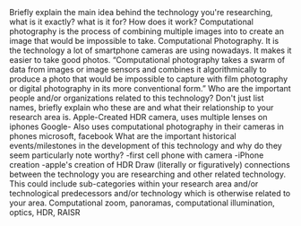 <!DOCTYPE html>
<html>
  <head>
    <meta charset="utf-8">
    <title></title>
  </head>
  <body>
    Briefly explain the main idea behind the technology you're researching, what is it exactly? what is it for? How does it work?
  Computational photography is the process of combining multiple images into to create an image that would be impossible to take.
  Computational Photography. It is the technology a lot of smartphone cameras are using nowadays. It makes it easier to take good photos. “Computational photography takes a swarm of data from images or image sensors and combines it algorithmically to produce a photo that would be impossible to capture with film photography or digital photography in its more conventional form.”
  Who are the important people and/or organizations related to this technology? Don't just list names, briefly explain who these are and what their relationship to your research area is.
  Apple-Created HDR camera, uses multiple lenses on iphones
  Google- Also uses computational photography in their cameras in phones
  microsoft, facebook
  What are the important historical events/milestones in the development of this technology and why do they seem particularly note worthy?
    -first cell phone with camera
    -iPhone creation
    -apple's creation of HDR
  Draw (literally or figuratively) connections between the technology you are researching and other related technology. This could include sub-categories within your research area and/or technological predecessors and/or technology which is otherwise related to your area.
  Computational zoom, panoramas, computational illumination, optics, HDR, RAISR

  
  </body>
</html>
